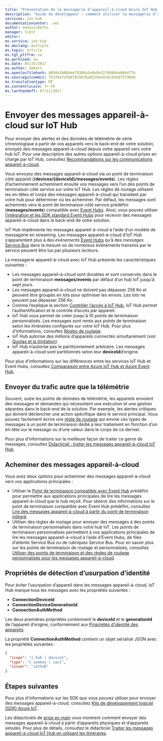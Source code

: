```yaml
---
title: "Présentation de la messagerie d’appareil-à-cloud Azure IoT Hub | Microsoft Docs"
description: "Guide du développeur : comment utiliser la messagerie d’appareil-à-cloud avec IoT Hub. Inclut des informations sur l’envoi de données de télémétrie et autres, ainsi que sur l’utilisation du routage pour remettre les messages."
services: iot-hub
documentationcenter: .net
author: dominicbetts
manager: timlt
editor: 
ms.service: iot-hub
ms.devlang: multiple
ms.topic: article
ms.tgt_pltfrm: na
ms.workload: na
ms.date: 05/25/2017
ms.author: dobett
ms.openlocfilehash: d856e26084ee79386a2e8e0e527804bda86b477b
ms.sourcegitcommit: f537befafb079256fba0529ee554c034d73f36b0
ms.translationtype: MT
ms.contentlocale: fr-FR
ms.lasthandoff: 07/11/2017
---
```

# <a name="send-device-to-cloud-messages-to-iot-hub"></a>Envoyer des messages appareil-à-cloud sur IoT Hub

Pour envoyer des alertes et des données de télémétrie de série chronologique à partir de vos appareils vers le back-end de votre solution, envoyez des messages appareil-à-cloud depuis votre appareil vers votre hub IoT. Pour une description des autres options appareil-à-cloud prises en charge par IoT Hub, consultez [Recommandations sur les communications appareil-à-cloud][lnk-d2c-guidance].

Vous envoyez des messages appareil-à-cloud via un point de terminaison côté appareil (**/devices/{deviceId}/messages/events**). Les règles d’acheminement acheminent ensuite vos messages vers l’un des points de terminaison côté service sur votre IoT Hub. Les règles de routage utilisent les en-têtes et corps des messages appareil-à-cloud qui transitent par votre hub pour déterminer où les acheminer. Par défaut, les messages sont acheminés vers le point de terminaison côté service prédéfini (**messages/events**) compatible avec [Event Hubs][lnk-event-hubs]. Ainsi, vous pouvez utiliser [l’intégration et les SDK standard Event Hubs][lnk-compatible-endpoint] pour recevoir des messages appareil-à-cloud dans le back-end de votre solution.

IoT Hub implémente les messages appareil-à-cloud à l’aide d’un modèle de messagerie en streaming. Les messages appareil-à-cloud d’IoT Hub s’apparentent plus à des *événements* [Event Hubs][lnk-event-hubs] qu’à des *messages* [Service Bus][lnk-servicebus] dans la mesure où de nombreux événements transmis par le service peuvent être lus par plusieurs lecteurs.

La messagerie appareil-à-cloud avec IoT Hub présente les caractéristiques suivantes :

* Les messages appareil-à-cloud sont durables et sont conservés dans le point de terminaison **messages/events** par défaut d’un hub IoT jusqu’à sept jours.
* Les messages appareil-à-cloud ne doivent pas dépasser 256 Ko et peuvent être groupés en lots pour optimiser les envois. Les lots ne peuvent pas dépasser 256 Ko.
* Comme l’explique la section [Contrôler l’accès à IoT Hub][lnk-devguide-security], IoT Hub permet l’authentification et le contrôle d’accès par appareil.
* IoT Hub vous permet de créer jusqu'à 10 points de terminaison personnalisés. Les messages sont remis aux points de terminaison selon les itinéraires configurés sur votre IoT Hub. Pour plus d’informations, consultez [Règles de routage](#routing-rules).
* IoT Hub autorise des millions d’appareils connectés simultanément (voir [Quotas et la limitation][lnk-quotas]).
* IoT Hub n’autorise pas le partitionnement arbitraire. Les messages appareil-à-cloud sont partitionnés selon leur **deviceId**d’origine.

Pour plus d’informations sur les différences entre les services IoT Hub et Event Hubs, consultez [Comparaison entre Azure IoT Hub et Azure Event Hub][lnk-comparison].

## <a name="send-non-telemetry-traffic"></a>Envoyer du trafic autre que la télémétrie

Souvent, outre les points de données de télémétrie, les appareils envoient des messages et demandes qui nécessitent une exécution et une gestion séparées dans le back-end de la solution. Par exemple, les alertes critiques qui doivent déclencher une action spécifique dans le service principal. Vous pouvez facilement écrire une [règle de routage][lnk-devguide-custom] qui envoie ces types de messages à un point de terminaison dédié à leur traitement en fonction d’un en-tête sur le message ou d’une valeur dans le corps de ce dernier.

Pour plus d’informations sur la meilleure façon de traiter ce genre de messages, consultez [Didacticiel : traiter les messages appareil-à-cloud IoT Hub][lnk-d2c-tutorial].

## <a name="route-device-to-cloud-messages"></a>Acheminer des messages appareil-à-cloud

Vous avez deux options pour acheminer des messages appareil-à-cloud vers vos applications principales :

* Utiliser le [Point de terminaison compatible avec Event Hub][lnk-compatible-endpoint] prédéfini pour permettre aux applications principales de lire les messages appareil-à-cloud que le hub reçoit. Pour obtenir des informations sur le point de terminaison compatible avec Event Hub prédéfini, consultez [Lire des messages appareil-à-cloud à partir du point de terminaison intégré][lnk-devguide-builtin].
* Utiliser des règles de routage pour envoyer des messages à des points de terminaison personnalisés dans votre hub IoT. Les points de terminaison personnalisés permettent à vos applications principales de lire les messages appareil-à-cloud à l’aide d’Event Hubs, de files d’attente Service Bus ou de rubriques Service Bus. Pour en savoir plus sur les points de terminaison de routage et personnalisés, consultez [Utiliser des points de terminaison et des règles de routage personnalisés pour les messages appareil-à-cloud][lnk-devguide-custom].

## <a name="anti-spoofing-properties"></a>Propriétés de détection d’usurpation d’identité

Pour éviter l’usurpation d’appareil dans les messages appareil-à-cloud, IoT Hub marque tous les messages avec les propriétés suivantes :

* **ConnectionDeviceId**
* **ConnectionDeviceGenerationId**
* **ConnectionAuthMethod**

Les deux premières propriétés contiennent le **deviceId** et le **generationId** de l’appareil d’origine, conformément aux [Propriétés d’identité des appareils][lnk-device-properties].

La propriété **ConnectionAuthMethod** contient un objet sérialisé JSON avec les propriétés suivantes :

```json
{
  "scope": "{ hub | device}",
  "type": "{ symkey | sas}",
  "issuer": "iothub"
}
```

## <a name="next-steps"></a>Étapes suivantes

Pour plus d’informations sur les SDK que vous pouvez utiliser pour envoyer des messages appareil-à-cloud, consultez [Kits de développement logiciel (SDK) Azure IoT][lnk-sdks].

Les didacticiels de [prise en main][lnk-get-started] vous montrent comment envoyer des messages appareil-à-cloud à partir d’appareils physiques et d’appareils simulés. Pour plus de détails, consultez le didacticiel [Traiter les messages appareil-à-cloud IoT Hub en utilisant les itinéraires][lnk-d2c-tutorial].

[lnk-devguide-builtin]: iot-hub-devguide-messages-read-builtin.md
[lnk-devguide-custom]: iot-hub-devguide-messages-read-custom.md
[lnk-comparison]: iot-hub-compare-event-hubs.md
[lnk-d2c-guidance]: iot-hub-devguide-d2c-guidance.md
[lnk-get-started]: iot-hub-get-started.md

[lnk-event-hubs]: http://azure.microsoft.com/documentation/services/event-hubs/
[lnk-servicebus]: http://azure.microsoft.com/documentation/services/service-bus/
[lnk-quotas]: iot-hub-devguide-quotas-throttling.md
[lnk-sdks]: iot-hub-devguide-sdks.md
[lnk-compatible-endpoint]: iot-hub-devguide-messages-read-builtin.md
[lnk-device-properties]: iot-hub-devguide-identity-registry.md#device-identity-properties
[lnk-devguide-security]: iot-hub-devguide-security.md
[lnk-d2c-tutorial]: iot-hub-csharp-csharp-process-d2c.md
